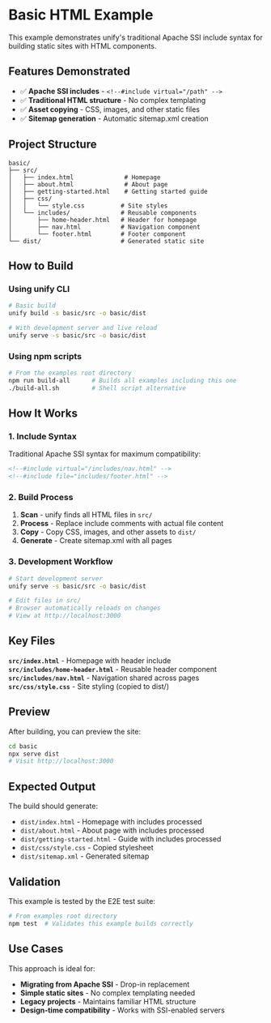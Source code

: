 # Basic HTML Example

This example demonstrates unify's traditional Apache SSI include syntax for building static sites with HTML components.

## Features Demonstrated

- ✅ **Apache SSI includes** - `<!--#include virtual="/path" -->`
- ✅ **Traditional HTML structure** - No complex templating
- ✅ **Asset copying** - CSS, images, and other static files
- ✅ **Sitemap generation** - Automatic sitemap.xml creation

## Project Structure

```
basic/
├── src/
│   ├── index.html              # Homepage  
│   ├── about.html              # About page
│   ├── getting-started.html    # Getting started guide
│   ├── css/
│   │   └── style.css          # Site styles
│   └── includes/              # Reusable components
│       ├── home-header.html   # Header for homepage
│       ├── nav.html           # Navigation component
│       └── footer.html        # Footer component
└── dist/                      # Generated static site
```

## How to Build

### Using unify CLI

```bash
# Basic build
unify build -s basic/src -o basic/dist

# With development server and live reload
unify serve -s basic/src -o basic/dist
```

### Using npm scripts

```bash
# From the examples root directory
npm run build-all      # Builds all examples including this one
./build-all.sh         # Shell script alternative
```

## How It Works

### 1. Include Syntax

Traditional Apache SSI syntax for maximum compatibility:

```html
<!--#include virtual="/includes/nav.html" -->
<!--#include file="includes/footer.html" -->  
```

### 2. Build Process

1. **Scan** - unify finds all HTML files in `src/`
2. **Process** - Replace include comments with actual file content  
3. **Copy** - Copy CSS, images, and other assets to `dist/`
4. **Generate** - Create sitemap.xml with all pages

### 3. Development Workflow

```bash
# Start development server
unify serve -s basic/src -o basic/dist

# Edit files in src/
# Browser automatically reloads on changes
# View at http://localhost:3000
```

## Key Files

**`src/index.html`** - Homepage with header include  
**`src/includes/home-header.html`** - Reusable header component  
**`src/includes/nav.html`** - Navigation shared across pages  
**`src/css/style.css`** - Site styling (copied to dist/)

## Preview

After building, you can preview the site:

```bash
cd basic
npx serve dist
# Visit http://localhost:3000
```

## Expected Output

The build should generate:
- `dist/index.html` - Homepage with includes processed
- `dist/about.html` - About page with includes processed  
- `dist/getting-started.html` - Guide with includes processed
- `dist/css/style.css` - Copied stylesheet
- `dist/sitemap.xml` - Generated sitemap

## Validation

This example is tested by the E2E test suite:

```bash
# From examples root directory
npm test  # Validates this example builds correctly
```

## Use Cases

This approach is ideal for:
- **Migrating from Apache SSI** - Drop-in replacement
- **Simple static sites** - No complex templating needed
- **Legacy projects** - Maintains familiar HTML structure
- **Design-time compatibility** - Works with SSI-enabled servers
